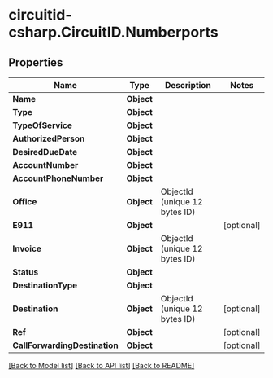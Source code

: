 
# circuitid-csharp.CircuitID.Numberports

## Properties

Name | Type | Description | Notes
------------ | ------------- | ------------- | -------------
**Name** | **Object** |  | 
**Type** | **Object** |  | 
**TypeOfService** | **Object** |  | 
**AuthorizedPerson** | **Object** |  | 
**DesiredDueDate** | **Object** |  | 
**AccountNumber** | **Object** |  | 
**AccountPhoneNumber** | **Object** |  | 
**Office** | **Object** | ObjectId (unique 12 bytes ID) | 
**E911** | **Object** |  | [optional] 
**Invoice** | **Object** | ObjectId (unique 12 bytes ID) | 
**Status** | **Object** |  | 
**DestinationType** | **Object** |  | 
**Destination** | **Object** | ObjectId (unique 12 bytes ID) | [optional] 
**Ref** | **Object** |  | [optional] 
**CallForwardingDestination** | **Object** |  | [optional] 

[[Back to Model list]](../README.md#documentation-for-models)
[[Back to API list]](../README.md#documentation-for-api-endpoints)
[[Back to README]](../README.md)


